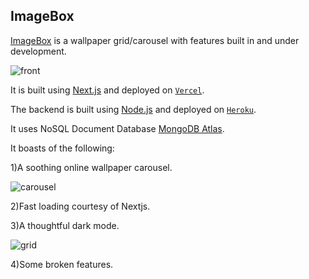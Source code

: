 ## ImageBox

[ImageBox](https://image-box.vercel.app) is a wallpaper grid/carousel with features built in and under development.

![front](https://user-images.githubusercontent.com/45365873/148162065-789cfc37-aa6b-4453-93f6-d7fdabe75333.PNG)

It is built using [Next.js](https://nextjs.org/) and deployed on [`Vercel`](https://vercel.com).

The backend is built using [Node.js](https://nodejs.org/) and deployed on [`Heroku`](https://heroku.com/).

It uses NoSQL Document Database [MongoDB Atlas](https://www.mongodb.com/).


It boasts of the following:

1)A soothing online wallpaper carousel.

![carousel](https://user-images.githubusercontent.com/45365873/148162203-66cc2445-8077-4a1f-8f36-5b35d46bccca.PNG)


2)Fast loading courtesy of Nextjs.

3)A thoughtful dark mode.

![grid](https://user-images.githubusercontent.com/45365873/148162418-2769704b-7233-4d01-ad32-354669c49c8a.PNG)


4)Some broken features.

